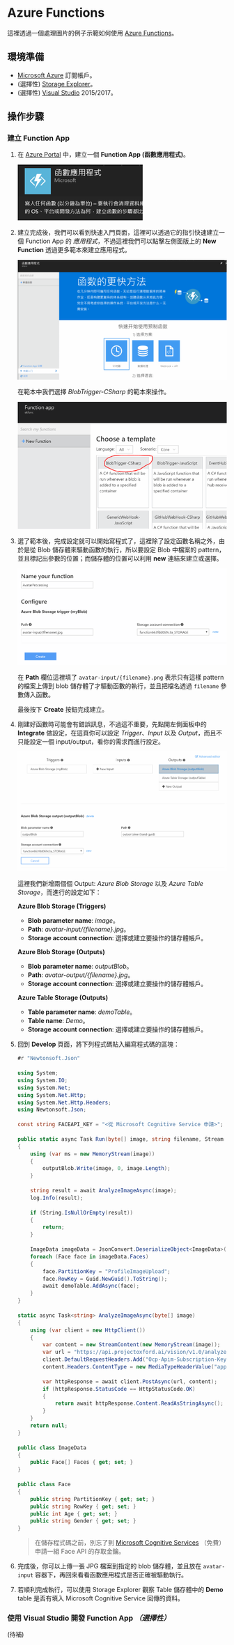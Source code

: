 # Azure Functions

這裡透過一個處理圖片的例子示範如何使用 [Azure Functions](https://azure.microsoft.com/zh-tw/services/functions/)。

## 環境準備

  * [Microsoft Azure](https://azure.microsoft.com/) 訂閱帳戶。
  * (選擇性) [Storage Explorer](http://storageexplorer.com/)。
  * (選擇性) [Visual Studio](https://www.visualstudio.com/zh-hant/) 2015/2017。

## 操作步驟

### 建立 Function App

  1. 在 [Azure Portal](https://portal.azure.com/) 中，建立一個 **Function App (函數應用程式)**。

     ![](images/createfunctionapp.png)

  2. 建立完成後，我們可以看到快速入門頁面，這裡可以透過它的指引快速建立一個 Function App 的 _應用程式_，不過這裡我們可以點擊左側面版上的 **New Function** 透過更多範本來建立應用程式。

     ![](images/funcappquickstart.png)

     在範本中我們選擇 _BlobTrigger-CSharp_ 的範本來操作。

     ![](images/newfunctionbytemplate.png)

  3. 選了範本後，完成設定就可以開始寫程式了，這裡除了設定函數名稱之外，由於是從 Blob 儲存體來驅動函數的執行，所以要設定 Blob 中檔案的 pattern，並且標記出參數的位置；而儲存體的位置可以利用 **new** 連結來建立或選擇。

     ![](images/creatingtemplatefunc.png)

     在 **Path** 欄位這裡填了 ```avatar-input/{filename}.png``` 表示只有這樣 pattern 的檔案上傳到 blob 儲存體了才驅動函數的執行，並且把檔名透過 ```filename``` 參數傳入函數。

     最後按下 **Create** 按鈕完成建立。

  4. 剛建好函數時可能會有錯誤訊息，不過這不重要，先點開左側面板中的 **Integrate** 做設定，在這頁你可以設定 _Trigger_、_Input_ 以及 _Output_，而且不只能設定一個 input/output，看你的需求而進行設定。

     ![](images/integrate.png)

     這裡我們新增兩個個 Output: _Azure Blob Storage_ 以及 _Azure Table Storage_，而進行的設定如下：

     **Azure Blob Storage (Triggers)**

       * **Blob parameter name**: _image_。
       * **Path**: _avatar-input/{filename}.jpg_。
       * **Storage account connection**: 選擇或建立要操作的儲存體帳戶。

     **Azure Blob Storage (Outputs)**

       * **Blob parameter name**: _outputBlob_。
       * **Path**: _avatar-output/{filename}.jpg_。
       * **Storage account connection**: 選擇或建立要操作的儲存體帳戶。

     **Azure Table Storage (Outputs)**

       * **Table parameter name**: _demoTable_。
       * **Table name**: _Demo_。
       * **Storage account connection**: 選擇或建立要操作的儲存體帳戶。

  5. 回到 **Develop** 頁面，將下列程式碼貼入編寫程式碼的區塊：

     ```csharp
     #r "Newtonsoft.Json"
     
     using System;
     using System.IO;
     using System.Net;
     using System.Net.Http;
     using System.Net.Http.Headers;
     using Newtonsoft.Json;
     
     const string FACEAPI_KEY = "<從 Microsoft Cognitive Service 申請>";

     public static async Task Run(byte[] image, string filename, Stream outputBlob, IAsyncCollector<Face> demoTable, TraceWriter log)
     {
         using (var ms = new MemoryStream(image))
         {
             outputBlob.Write(image, 0, image.Length);
         }
       
         string result = await AnalyzeImageAsync(image);
         log.Info(result);
       
         if (String.IsNullOrEmpty(result))
         {
             return;
         }

         ImageData imageData = JsonConvert.DeserializeObject<ImageData>(result);
         foreach (Face face in imageData.Faces)
         {
             face.PartitionKey = "ProfileImageUpload";
             face.RowKey = Guid.NewGuid().ToString();
             await demoTable.AddAsync(face);
         }
     }
     
     static async Task<string> AnalyzeImageAsync(byte[] image)
     {
         using (var client = new HttpClient())
         {
             var content = new StreamContent(new MemoryStream(image));
             var url = "https://api.projectoxford.ai/vision/v1.0/analyze?visualFeatures=Faces";
             client.DefaultRequestHeaders.Add("Ocp-Apim-Subscription-Key", FACEAPI_KEY);
             content.Headers.ContentType = new MediaTypeHeaderValue("application/octet-stream");
             
             var httpResponse = await client.PostAsync(url, content);
             if (httpResponse.StatusCode == HttpStatusCode.OK)
             {
                 return await httpResponse.Content.ReadAsStringAsync();
             }
         }
         return null;
     }
     
     public class ImageData
     {
         public Face[] Faces { get; set; }
     }
     
     public class Face
     {
         public string PartitionKey { get; set; }
         public string RowKey { get; set; }
         public int Age { get; set; }
         public string Gender { get; set; }
     }
     ```
     
        > 在儲存程式碼之前，別忘了到 [Microsoft Cognitive Services](http://microsoft.com/cognitive) （免費）申請一組 Face API 的存取金鑰。

  6. 完成後，你可以上傳一張 JPG 檔案到指定的 blob 儲存體，並且放在 ```avatar-input``` 容器下，再回來看看函數應用程式是否正確被驅動執行。

  7. 若順利完成執行，可以使用 Storage Explorer 觀察 Table 儲存體中的 **Demo** table 是否有填入 Microsoft Cognitive Service 回傳的資料。

### 使用 Visual Studio 開發 Function App _（選擇性）_

  (待補)